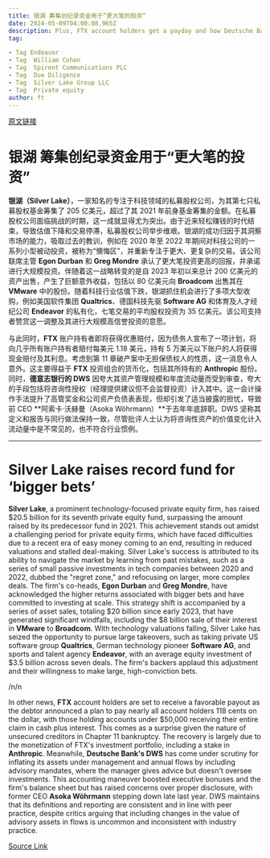 ```yaml
---
title: 银湖 筹集创纪录资金用于“更大笔的投资”
date: 2024-05-09T04:00:08.965Z
description: Plus, FTX account holders get a payday and how Deutsche Bank’s DWS inflated its assets
tag: 

- Tag Endeavor
- Tag  William Cohan
- Tag  Spirent Communications PLC
- Tag  Due Diligence
- Tag  Silver Lake Group LLC
- Tag  Private equity
author: ft
---
```


[原文链接](https://ft.com/content/30ad77b1-829f-419f-8db1-75a4197b3da9)

# **银湖** 筹集创纪录资金用于“更大笔的投资” 

**银湖（Silver Lake）**，一家知名的专注于科技领域的私募股权公司，为其第七只私募股权基金筹集了 205 亿美元，超过了其 2021 年前身基金筹集的金额。在私募股权公司面临挑战的时期，这一成就显得尤为突出。由于近来轻松赚钱的时代结束，导致估值下降和交易停滞，私募股权公司举步维艰。银湖的成功归因于其洞察市场的能力，吸取过去的教训，例如在 2020 年至 2022 年期间对科技公司的一系列小型被动投资，被称为“懊悔区”，并重新专注于更大、更复杂的交易。该公司联席主管 **Egon Durban** 和 **Greg Mondre** 承认了更大笔投资更高的回报，并承诺进行大规模投资。伴随着这一战略转变的是自 2023 年初以来总计 200 亿美元的资产出售，产生了巨额意外收益，包括以 80 亿美元向 **Broadcom** 出售其在 **VMware** 中的股份。随着科技行业估值下跌，银湖抓住机会进行了多项大型收购，例如美国软件集团 **Qualtrics**、德国科技先驱 **Software AG** 和体育及人才经纪公司 **Endeavor** 的私有化，七笔交易的平均股权投资为 35 亿美元。该公司支持者赞赏这一调整及其进行大规模高信誉投资的意愿。 

与此同时，**FTX** 账户持有者即将获得优惠赔付，因为债务人宣布了一项计划，将向几乎所有账户持有者赔付每美元 1.18 美元，持有 5 万美元以下账户的人将获得现金赔付及其利息。考虑到第 11 章破产案中无担保债权人的性质，这一消息令人意外。这主要得益于 **FTX** 投资组合的货币化，包括其所持有的 **Anthropic** 股份。同时，**德意志银行的 DWS** 因夸大其资产管理规模和年度流动量而受到审查，夸大的手段包括将咨询性授权（经理提供建议但不会监督投资）计入其中。这一会计操作手法提升了高管奖金和公司资产负债表表现，但却引发了适当披露的担忧，导致前 CEO **阿索卡·沃赫曼（Asoka Wöhrmann）**于去年年底辞职。DWS 坚称其定义和报告与同行做法保持一致，尽管批评人士认为将咨询性资产的价值变化计入流动量中是不常见的，也不符合行业惯例。

---

# Silver Lake raises record fund for ‘bigger bets’ 

**Silver Lake**, a prominent technology-focused private equity firm, has raised $20.5 billion for its seventh private equity fund, surpassing the amount raised by its predecessor fund in 2021. This achievement stands out amidst a challenging period for private equity firms, which have faced difficulties due to a recent era of easy money coming to an end, resulting in reduced valuations and stalled deal-making. Silver Lake's success is attributed to its ability to navigate the market by learning from past mistakes, such as a series of small passive investments in tech companies between 2020 and 2022, dubbed the "regret zone," and refocusing on larger, more complex deals. The firm's co-heads, **Egon Durban** and **Greg Mondre**, have acknowledged the higher returns associated with bigger bets and have committed to investing at scale. This strategy shift is accompanied by a series of asset sales, totaling $20 billion since early 2023, that have generated significant windfalls, including the $8 billion sale of their interest in **VMware** to **Broadcom**. With technology valuations falling, Silver Lake has seized the opportunity to pursue large takeovers, such as taking private US software group **Qualtrics**, German technology pioneer **Software AG**, and sports and talent agency **Endeavor**, with an average equity investment of $3.5 billion across seven deals. The firm's backers applaud this adjustment and their willingness to make large, high-conviction bets. 

/n/n

In other news, **FTX** account holders are set to receive a favorable payout as the debtor announced a plan to pay nearly all account holders 118 cents on the dollar, with those holding accounts under $50,000 receiving their entire claim in cash plus interest. This comes as a surprise given the nature of unsecured creditors in Chapter 11 bankruptcy. The recovery is largely due to the monetization of FTX's investment portfolio, including a stake in **Anthropic**. Meanwhile, **Deutsche Bank's DWS** has come under scrutiny for inflating its assets under management and annual flows by including advisory mandates, where the manager gives advice but doesn't oversee investments. This accounting maneuver boosted executive bonuses and the firm's balance sheet but has raised concerns over proper disclosure, with former CEO **Asoka Wöhrmann** stepping down late last year. DWS maintains that its definitions and reporting are consistent and in line with peer practice, despite critics arguing that including changes in the value of advisory assets in flows is uncommon and inconsistent with industry practice.

[Source Link](https://ft.com/content/30ad77b1-829f-419f-8db1-75a4197b3da9)

